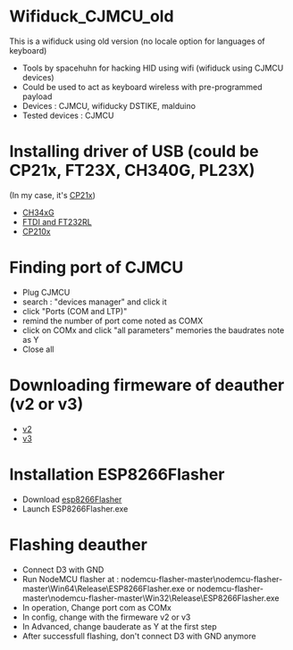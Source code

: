 # Wifiduck_CJMCU_old
This is a wifiduck using old version (no locale option for languages of keyboard)  
* Tools by spacehuhn for hacking HID using wifi (wifiduck using CJMCU devices)
* Could be used to act as keyboard wireless with pre-programmed payload
* Devices : CJMCU, wifiducky DSTIKE, malduino
* Tested devices : CJMCU

# Installing driver of USB (could be CP21x, FT23X, CH340G, PL23X)
(In my case, it's [CP21x](https://drive.google.com/file/d/18dX5ws61_A4EaHKuIYNDSMMeMPuJHZG5/view?usp=drive_link))
* [CH34xG](https://www.wch-ic.com/downloads/CH341SER_ZIP.html)
* [FTDI and FT232RL](https://ftdichip.com/drivers/)
* [CP210x](https://www.silabs.com/developers/usb-to-uart-bridge-vcp-drivers)

# Finding port of CJMCU
* Plug CJMCU
* search : "devices manager" and click it
* click "Ports (COM and LTP)"
* remind the number of port come noted as COMX
* click on COMx and click "all parameters" memories the baudrates note as Y 
* Close all

# Downloading firmeware of deauther (v2 or v3)
* [v2](https://drive.google.com/file/d/1SDlyzD_QpOFj55N8Bah1HXs3y6TlexMn/view?usp=drive_link)
* [v3](https://drive.google.com/file/d/1WL7oKunPQWnsbr8DNvbqR_WbKbHOmUb9/view?usp=drive_link)
  
# Installation ESP8266Flasher
* Download [esp8266Flasher](https://drive.google.com/file/d/1YC0DqRsgMTjVpCc77wQt9xKFKphjFWGM/view?usp=drive_link)
* Launch ESP8266Flasher.exe

# Flashing deauther 
* Connect D3 with GND
* Run NodeMCU flasher at  :
  nodemcu-flasher-master\nodemcu-flasher-master\Win64\Release\ESP8266Flasher.exe
  or
  nodemcu-flasher-master\nodemcu-flasher-master\Win32\Release\ESP8266Flasher.exe
* In operation, Change port com as COMx
* In config, change with the firmeware v2 or v3
* In Advanced, change bauderate as Y at the first step
* After successfull flashing, don't connect D3 with GND anymore
  

